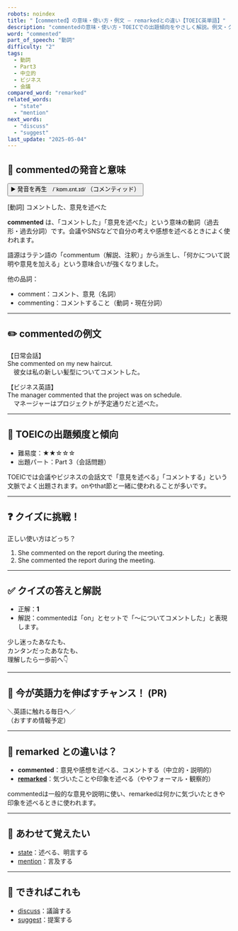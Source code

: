 ```yaml
---
robots: noindex
title: "【commented】の意味・使い方・例文 ― remarkedとの違い【TOEIC英単語】"
description: "commentedの意味・使い方・TOEICでの出題傾向をやさしく解説。例文・クイズ付きでremarkedとの違いもわかりやすく学べます。"
word: "commented"
part_of_speech: "動詞"
difficulty: "2"
tags:
  - 動詞
  - Part3
  - 中立的
  - ビジネス
  - 会議
compared_word: "remarked"
related_words:
  - "state"
  - "mention"
next_words:
  - "discuss"
  - "suggest"
last_update: "2025-05-04"
---
```


## 🔰 commentedの発音と意味

<button class="play-audio" onclick="playTTS('commented')">
  <span class="play-audio-main">
    ▶️ 発音を再生　/ˈkɒm.ɛnt.ɪd/
  </span>
  <span class="play-audio-sub">
    （コメンティッド）
  </span>
</button>

[動詞] コメントした、意見を述べた

**commented** は、「コメントした」「意見を述べた」という意味の動詞（過去形・過去分詞）です。会議やSNSなどで自分の考えや感想を述べるときによく使われます。

語源はラテン語の「commentum（解説、注釈）」から派生し、「何かについて説明や意見を加える」という意味合いが強くなりました。

他の品詞：  
- comment：コメント、意見（名詞）
- commenting：コメントすること（動詞・現在分詞）

---

## ✏️ commentedの例文

【日常会話】  
She commented on my new haircut.  
　彼女は私の新しい髪型についてコメントした。

【ビジネス英語】  
The manager commented that the project was on schedule.  
　マネージャーはプロジェクトが予定通りだと述べた。

---

## 🎯 TOEICの出題頻度と傾向

- 難易度：★★☆☆☆
- 出題パート：Part 3（会話問題）

TOEICでは会議やビジネスの会話文で「意見を述べる」「コメントする」という文脈でよく出題されます。onやthat節と一緒に使われることが多いです。

---

## ❓ クイズに挑戦！

正しい使い方はどっち？

1. She commented on the report during the meeting.  
2. She commented the report during the meeting.

---

## ✅ クイズの答えと解説

- 正解：**1**
- 解説：commentedは「on」とセットで「～についてコメントした」と表現します。

少し迷ったあなたも、  
カンタンだったあなたも、  
理解したら一歩前へ👇️

---

## 🚀 今が英語力を伸ばすチャンス！ (PR)

<div class="info-center">
＼英語に触れる毎日へ／<br>  
（おすすめ情報予定）
</div>

---

## 🤔  remarked との違いは？

- **commented**：意見や感想を述べる、コメントする（中立的・説明的）
- **[remarked](/remarked)**：気づいたことや印象を述べる（ややフォーマル・観察的）

commentedは一般的な意見や説明に使い、remarkedは何かに気づいたときや印象を述べるときに使われます。

---

## 🧩 あわせて覚えたい

- [state](/state)：述べる、明言する
- [mention](/mention)：言及する

---

## 📖 できればこれも

- [discuss](/discuss)：議論する
- [suggest](/suggest)：提案する

<!-- cvid: aid40_bid34 -->
